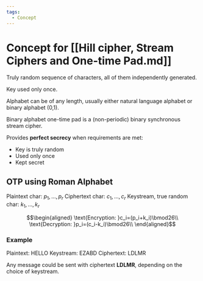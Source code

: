 ```yaml
---
tags:
  - Concept
---
```

# Concept for [[Hill cipher, Stream Ciphers and One-time Pad.md]]

Truly random sequence of characters, all of them independently generated.

Key used only once.

Alphabet can be of any length, usually either natural language alphabet or binary alphabet (0,1).

Binary alphabet one-time pad is a (non-periodic) binary synchronous stream cipher.

Provides **perfect secrecy** when requirements are met:
* Key is truly random
* Used only once
* Kept secret

## OTP using Roman Alphabet

Plaintext char: $p_1,...,p_r$
Ciphertext char: $c_1,...,c_r$
Keystream, true random char: $k_1,...,k_r$

$$\begin{aligned}
\text{Encryption: }c_i=(p_i+k_i)\bmod26\\
\text{Decryption: }p_i=(c_i-k_i)\bmod26\\
\end{aligned}$$
### Example

Plaintext:    HELLO
Keystream: EZABD
Ciphertext: LDLMR

Any message could be sent with ciphertext **LDLMR**, depending on the choice of keystream.